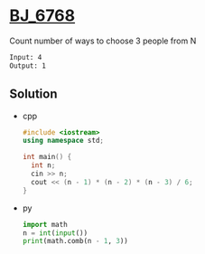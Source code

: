 # [BJ_6768](https://acmicpc.net/problem/6768)

Count number of ways to choose 3 people from N

```txt
Input: 4
Output: 1
```

## Solution

* cpp

  ```cpp
  #include <iostream>
  using namespace std;

  int main() {
    int n;
    cin >> n;
    cout << (n - 1) * (n - 2) * (n - 3) / 6;
  }
  ```

* py

  ```py
  import math
  n = int(input())
  print(math.comb(n - 1, 3))
  ```
